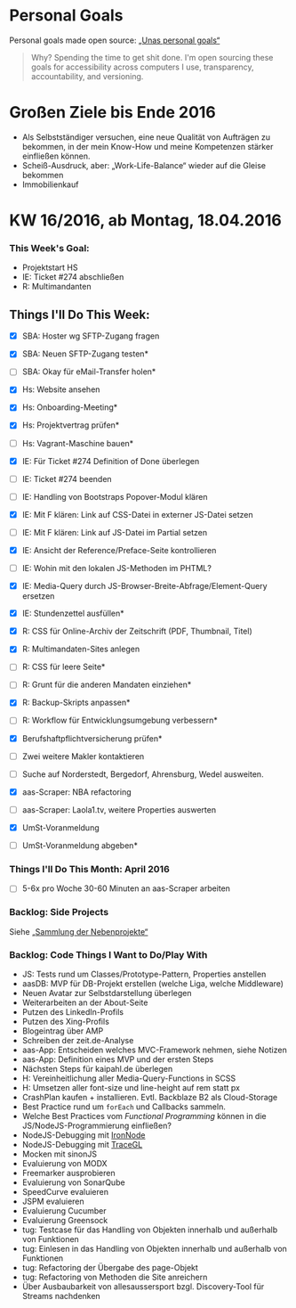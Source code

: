 Personal Goals
==============

Personal goals made open source: [„Unas personal goals“](http://una.im/personal-goals-guide/#=%81)
> Why? Spending the time to get shit done. I'm open sourcing these goals for accessibility across computers I use, transparency, accountability, and versioning.

# Großen Ziele bis Ende 2016
* Als Selbstständiger versuchen, eine neue Qualität von Aufträgen zu bekommen, in der mein Know-How und meine Kompetenzen stärker einfließen können.
* Scheiß-Ausdruck, aber: „Work-Life-Balance“ wieder auf die Gleise bekommen
* Immobilienkauf


# KW 16/2016, ab Montag, 18.04.2016


### This Week's Goal: 
* Projektstart HS
* IE: Ticket #274 abschließen
* R: Multimandanten



## Things I'll Do This Week:
- [x] SBA: Hoster wg SFTP-Zugang fragen
- [x] SBA: Neuen SFTP-Zugang testen*
- [ ] SBA: Okay für eMail-Transfer holen*
- [x] Hs: Website ansehen
- [x] Hs: Onboarding-Meeting*
- [x] Hs: Projektvertrag prüfen*
- [ ] Hs: Vagrant-Maschine bauen*
- [x] IE: Für Ticket #274 Definition of Done überlegen
- [ ] IE: Ticket #274 beenden
- [ ] IE: Handling von Bootstraps Popover-Modul klären
- [x] IE: Mit F klären: Link auf CSS-Datei in externer JS-Datei setzen
- [ ] IE: Mit F klären: Link auf JS-Datei im Partial setzen
- [x] IE: Ansicht der Reference/Preface-Seite kontrollieren
- [ ] IE: Wohin mit den lokalen JS-Methoden im PHTML?
- [x] IE: Media-Query durch JS-Browser-Breite-Abfrage/Element-Query ersetzen
- [x] IE: Stundenzettel ausfüllen*
- [x] R: CSS für Online-Archiv der Zeitschrift (PDF, Thumbnail, Titel)
- [x] R: Multimandaten-Sites anlegen
- [ ] R: CSS für leere Seite*
- [ ] R: Grunt für die anderen Mandaten einziehen*
- [x] R: Backup-Skripts anpassen*
- [ ] R: Workflow für Entwicklungsumgebung verbessern*
- [x] Berufshaftpflichtversicherung prüfen*
- [ ] Zwei weitere Makler kontaktieren
- [ ] Suche auf Norderstedt, Bergedorf, Ahrensburg, Wedel ausweiten.
- [x] aas-Scraper: NBA refactoring
- [ ] aas-Scraper: Laola1.tv, weitere Properties auswerten
- [x] UmSt-Voranmeldung
- [ ] UmSt-Voranmeldung abgeben*



### Things I'll Do This Month: April 2016
- [ ] 5-6x pro Woche 30-60 Minuten an aas-Scraper arbeiten


### Backlog: Side Projects
Siehe [„Sammlung der Nebenprojekte“](~/Sites/dogfood-personal-goal/recources/pet-projects.md)


### Backlog: Code Things I Want to Do/Play With
* JS: Tests rund um Classes/Prototype-Pattern, Properties anstellen
* aasDB: MVP für DB-Projekt erstellen (welche Liga, welche Middleware)
* Neuen Avatar zur Selbstdarstellung überlegen
* Weiterarbeiten an der About-Seite
* Putzen des LinkedIn-Profils
* Putzen des Xing-Profils
* Blogeintrag über AMP
* Schreiben der zeit.de-Analyse
* aas-App: Entscheiden welches MVC-Framework nehmen, siehe Notizen
* aas-App: Definition eines MVP und der ersten Steps
* Nächsten Steps für kaipahl.de überlegen
* H: Vereinheitlichung aller Media-Query-Functions in SCSS
* H: Umsetzen aller font-size und line-height auf rem statt px
* CrashPlan kaufen + installieren. Evtl. Backblaze B2 als Cloud-Storage
* Best Practice rund um `forEach` und Callbacks sammeln.
* Welche Best Practices vom _Functional Programming_ können in die JS/NodeJS-Programmierung einfließen?
* NodeJS-Debugging mit [IronNode](http://s-a.github.io/iron-node/)
* NodeJS-Debugging mit [TraceGL](https://github.com/traceglMPL/tracegl)
* Mocken mit sinonJS
* Evaluierung von MODX
* Freemarker ausprobieren
* Evaluierung von SonarQube
* SpeedCurve evaluieren
* JSPM evaluieren
* Evaluierung Cucumber
* Evaluierung Greensock
* tug: Testcase für das Handling von Objekten innerhalb und außerhalb von Funktionen
* tug: Einlesen in das Handling von Objekten innerhalb und außerhalb von Funktionen
* tug: Refactoring der Übergabe des page-Objekt
* tug: Refactoring von Methoden die Site anreichern
* Über Ausbaubarkeit von allesaussersport bzgl. Discovery-Tool für Streams nachdenken


